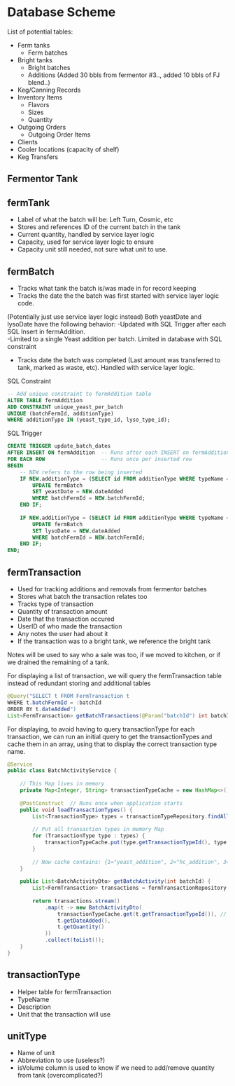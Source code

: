 # Database Scheme

List of potential tables:
- Ferm tanks
    - Ferm batches
- Bright tanks
    - Bright batches
    - Additions (Added 30 bbls from fermentor #3.., added 10 bbls of FJ blend..)
- Keg/Canning Records
- Inventory Items
    - Flavors
    - Sizes
    - Quantity
- Outgoing Orders
    - Outgoing Order Items
- Clients
- Cooler locations (capacity of shelf)
- Keg Transfers

## Fermentor Tank

## fermTank
- Label of what the batch will be: Left Turn, Cosmic, etc
- Stores and references ID of the current batch in the tank
- Current quantity, handled by service layer logic
- Capacity, used for service layer logic to ensure
- Capacity unit still needed, not sure what unit to use.

## fermBatch

- Tracks what tank the batch is/was made in for record keeping
- Tracks the date the the batch was first started with service layer logic code.


(Potentially just use service layer logic instead)
Both yeastDate and lysoDate have the following behavior:
-Updated with SQL Trigger after each SQL Insert in fermAddition.    
-Limited to a single Yeast addition per batch. Limited in database with SQL constraint

- Tracks date the batch was completed (Last amount was transferred to tank, marked as waste, etc). Handled with service layer logic.

SQL Constraint
```SQL
-- Add unique constraint to fermAddition table
ALTER TABLE fermAddition 
ADD CONSTRAINT unique_yeast_per_batch 
UNIQUE (batchFermId, additionType) 
WHERE additionType IN (yeast_type_id, lyso_type_id);
```

SQL Trigger
```SQL
CREATE TRIGGER update_batch_dates 
AFTER INSERT ON fermAddition  -- Runs after each INSERT on fermAddition
FOR EACH ROW                  -- Runs once per inserted row
BEGIN
    -- NEW refers to the row being inserted
    IF NEW.additionType = (SELECT id FROM additionType WHERE typeName = 'yeast') THEN
        UPDATE fermBatch 
        SET yeastDate = NEW.dateAdded 
        WHERE batchFermId = NEW.batchFermId;
    END IF;
    
    IF NEW.additionType = (SELECT id FROM additionType WHERE typeName = 'lysozyme') THEN
        UPDATE fermBatch 
        SET lysoDate = NEW.dateAdded 
        WHERE batchFermId = NEW.batchFermId;
    END IF;
END;
```

## fermTransaction
- Used for tracking additions and removals from fermentor batches
- Stores what batch the transaction relates too
- Tracks type of transaction
- Quantity of transaction amount
- Date that the transaction occured
- UserID of who made the transaction
- Any notes the user had about it
- If the transaction was to a bright tank, we reference the bright tank

Notes will be used to say who a sale was too, if we moved to kitchen, or if we drained the remaining of a tank.

For displaying a list of transaction, we will query the fermTransaction table instead of redundant storing and additional tables
```java
@Query("SELECT t FROM FermTransaction t 
WHERE t.batchFermId = :batchId 
ORDER BY t.dateAdded")
List<FermTransaction> getBatchTransactions(@Param("batchId") int batchId);
```
For displaying, to avoid having to query transactionType for each transaction, we can run an initial query to get the transactionTypes and cache them in an array, using that to display the correct transaction type name.

```java
@Service
public class BatchActivityService {
    
    // This Map lives in memory
    private Map<Integer, String> transactionTypeCache = new HashMap<>();
    
    @PostConstruct  // Runs once when application starts
    public void loadTransactionTypes() {
        List<TransactionType> types = transactionTypeRepository.findAll();
        
        // Put all transaction types in memory Map
        for (TransactionType type : types) {
            transactionTypeCache.put(type.getTransactionTypeId(), type.getTypeName());
        }
        
        // Now cache contains: {1="yeast_addition", 2="hc_addition", 3="transfer_out"}
    }
    
    public List<BatchActivityDto> getBatchActivity(int batchId) {
        List<FermTransaction> transactions = fermTransactionRepository.getBatchTransactions(batchId);
        
        return transactions.stream()
            .map(t -> new BatchActivityDto(
                transactionTypeCache.get(t.getTransactionTypeId()), // Gets from memory, not DB!
                t.getDateAdded(),
                t.getQuantity()
            ))
            .collect(toList());
    }
}
```

## transactionType
- Helper table for fermTransaction
- TypeName
- Description
- Unit that the transaction will use

## unitType
- Name of unit
- Abbreviation to use (useless?)
- isVolume column is used to know if we need to add/remove quantity from tank (overcomplicated?)
